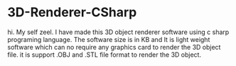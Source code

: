 # 3D-Renderer-CSharp
hi. My self zeel. I have made this 3D object renderer software using c sharp programing language.  The software size is in KB and It is light weight software which can no require any graphics card to render the 3D object file. it is support .OBJ and .STL file format to render the 3D object.
